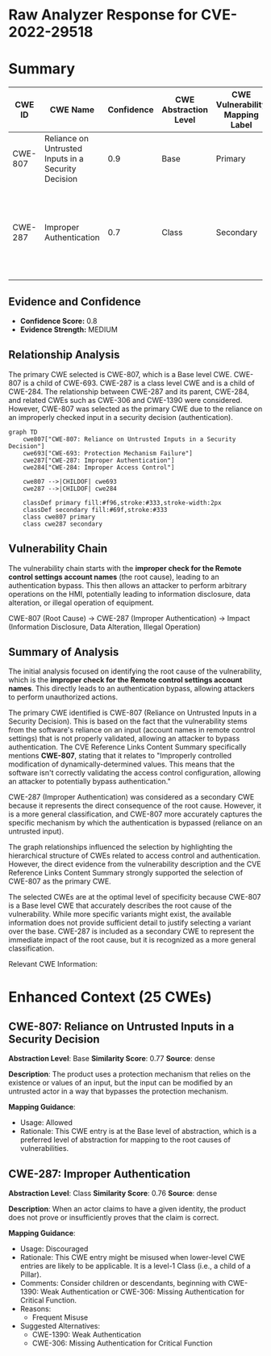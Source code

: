 # Raw Analyzer Response for CVE-2022-29518

# Summary
| CWE ID | CWE Name | Confidence | CWE Abstraction Level | CWE Vulnerability Mapping Label | CWE-Vulnerability Mapping Notes |
|---|---|---|---|---|---|
| CWE-807 | Reliance on Untrusted Inputs in a Security Decision | 0.9 | Base | Primary | Allowed |
| CWE-287 | Improper Authentication | 0.7 | Class | Secondary | Discouraged, but chosen because a more specific CWE is not apparent from the description |

## Evidence and Confidence

*   **Confidence Score:** 0.8
*   **Evidence Strength:** MEDIUM

## Relationship Analysis
The primary CWE selected is CWE-807, which is a Base level CWE. CWE-807 is a child of CWE-693. CWE-287 is a class level CWE and is a child of CWE-284. The relationship between CWE-287 and its parent, CWE-284, and related CWEs such as CWE-306 and CWE-1390 were considered. However, CWE-807 was selected as the primary CWE due to the reliance on an improperly checked input in a security decision (authentication).

```mermaid
graph TD
    cwe807["CWE-807: Reliance on Untrusted Inputs in a Security Decision"]
    cwe693["CWE-693: Protection Mechanism Failure"]
    cwe287["CWE-287: Improper Authentication"]
    cwe284["CWE-284: Improper Access Control"]

    cwe807 -->|CHILDOF| cwe693
    cwe287 -->|CHILDOF| cwe284

    classDef primary fill:#f96,stroke:#333,stroke-width:2px
    classDef secondary fill:#69f,stroke:#333
    class cwe807 primary
    class cwe287 secondary
```

## Vulnerability Chain
The vulnerability chain starts with the **improper check for the Remote control settings account names** (the root cause), leading to an authentication bypass. This then allows an attacker to perform arbitrary operations on the HMI, potentially leading to information disclosure, data alteration, or illegal operation of equipment.

CWE-807 (Root Cause) -> CWE-287 (Improper Authentication) -> Impact (Information Disclosure, Data Alteration, Illegal Operation)

## Summary of Analysis
The initial analysis focused on identifying the root cause of the vulnerability, which is the **improper check for the Remote control settings account names**. This directly leads to an authentication bypass, allowing attackers to perform unauthorized actions.

The primary CWE identified is CWE-807 (Reliance on Untrusted Inputs in a Security Decision). This is based on the fact that the vulnerability stems from the software's reliance on an input (account names in remote control settings) that is not properly validated, allowing an attacker to bypass authentication. The CVE Reference Links Content Summary specifically mentions **CWE-807**, stating that it relates to "Improperly controlled modification of dynamically-determined values. This means that the software isn't correctly validating the access control configuration, allowing an attacker to potentially bypass authentication."

CWE-287 (Improper Authentication) was considered as a secondary CWE because it represents the direct consequence of the root cause. However, it is a more general classification, and CWE-807 more accurately captures the specific mechanism by which the authentication is bypassed (reliance on an untrusted input).

The graph relationships influenced the selection by highlighting the hierarchical structure of CWEs related to access control and authentication. However, the direct evidence from the vulnerability description and the CVE Reference Links Content Summary strongly supported the selection of CWE-807 as the primary CWE.

The selected CWEs are at the optimal level of specificity because CWE-807 is a Base level CWE that accurately describes the root cause of the vulnerability. While more specific variants might exist, the available information does not provide sufficient detail to justify selecting a variant over the base. CWE-287 is included as a secondary CWE to represent the immediate impact of the root cause, but it is recognized as a more general classification.

Relevant CWE Information:

# Enhanced Context (25 CWEs)

## CWE-807: Reliance on Untrusted Inputs in a Security Decision
**Abstraction Level**: Base
**Similarity Score**: 0.77
**Source**: dense

**Description**:
The product uses a protection mechanism that relies on the existence or values of an input, but the input can be modified by an untrusted actor in a way that bypasses the protection mechanism.

**Mapping Guidance**:
- Usage: Allowed
- Rationale: This CWE entry is at the Base level of abstraction, which is a preferred level of abstraction for mapping to the root causes of vulnerabilities.

## CWE-287: Improper Authentication
**Abstraction Level**: Class
**Similarity Score**: 0.76
**Source**: dense

**Description**:
When an actor claims to have a given identity, the product does not prove or insufficiently proves that the claim is correct.

**Mapping Guidance**:
- Usage: Discouraged
- Rationale: This CWE entry might be misused when lower-level CWE entries are likely to be applicable. It is a level-1 Class (i.e., a child of a Pillar).
- Comments: Consider children or descendants, beginning with CWE-1390: Weak Authentication or CWE-306: Missing Authentication for Critical Function.
- Reasons:
  - Frequent Misuse
- Suggested Alternatives:
  - CWE-1390: Weak Authentication
  - CWE-306: Missing Authentication for Critical Function